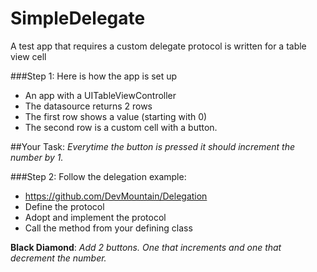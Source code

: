 SimpleDelegate
==============

A test app that requires a custom delegate protocol is written for a table view cell

###Step 1: Here is how the app is set up
- An app with a UITableViewController
- The datasource returns 2 rows
- The first row shows a value (starting with 0)
- The second row is a custom cell with a button. 

##Your Task:
*Everytime the button is pressed it should increment the number by 1.*

###Step 2: Follow the delegation example:
- https://github.com/DevMountain/Delegation
- Define the protocol
- Adopt and implement the protocol
- Call the method from your defining class

**Black Diamond**: *Add 2 buttons. One that increments and one that decrement the number.*
